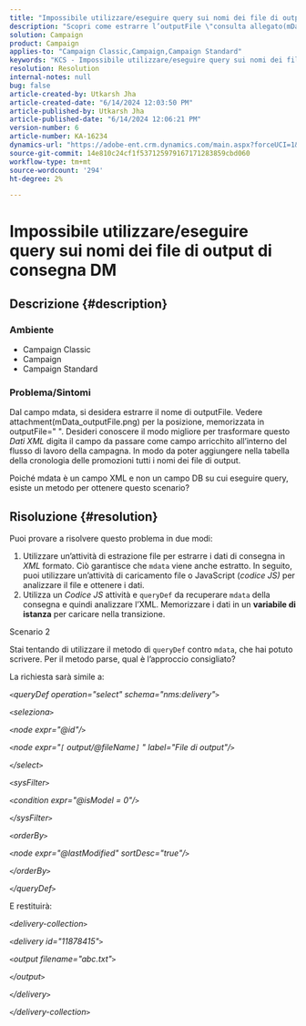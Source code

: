 ```yaml
---
title: "Impossibile utilizzare/eseguire query sui nomi dei file di output di consegna DM"
description: "Scopri come estrarre l’outputFile \"consulta allegato(mData_outputFile.png) per posizione\" dal campo mdata."
solution: Campaign
product: Campaign
applies-to: "Campaign Classic,Campaign,Campaign Standard"
keywords: "KCS - Impossibile utilizzare/eseguire query sui nomi dei file di output di consegna DM"
resolution: Resolution
internal-notes: null
bug: false
article-created-by: Utkarsh Jha
article-created-date: "6/14/2024 12:03:50 PM"
article-published-by: Utkarsh Jha
article-published-date: "6/14/2024 12:06:21 PM"
version-number: 6
article-number: KA-16234
dynamics-url: "https://adobe-ent.crm.dynamics.com/main.aspx?forceUCI=1&pagetype=entityrecord&etn=knowledgearticle&id=a5de6f24-462a-ef11-840a-000d3a5a67ba"
source-git-commit: 14e810c24cf1f537125979167171283859cbd060
workflow-type: tm+mt
source-wordcount: '294'
ht-degree: 2%

---
```


# Impossibile utilizzare/eseguire query sui nomi dei file di output di consegna DM

## Descrizione {#description}


### Ambiente

- Campaign Classic
- Campaign
- Campaign Standard


### Problema/Sintomi

Dal campo mdata, si desidera estrarre il nome di outputFile. Vedere attachment(mData_outputFile.png) per la posizione, memorizzata in outputFile=&quot; &quot;. Desideri conoscere il modo migliore per trasformare questo *Dati XML* digita il campo da passare come campo arricchito all’interno del flusso di lavoro della campagna. In modo da poter aggiungere nella tabella della cronologia delle promozioni tutti i nomi dei file di output.

Poiché mdata è un campo XML e non un campo DB su cui eseguire query, esiste un metodo per ottenere questo scenario?




## Risoluzione {#resolution}


Puoi provare a risolvere questo problema in due modi:

1. Utilizzare un’attività di estrazione file per estrarre i dati di consegna in *XML* formato. Ciò garantisce che `mdata` viene anche estratto. In seguito, puoi utilizzare un’attività di caricamento file o JavaScript (*codice JS)* per analizzare il file e ottenere i dati.
2. Utilizza un *Codice JS* attività e `queryDef` da recuperare `mdata` della consegna e quindi analizzare l’XML. Memorizzare i dati in un <b>variabile di istanza</b> per caricare nella transizione.


Scenario 2

Stai tentando di utilizzare il metodo di `queryDef` contro `mdata`, che hai potuto scrivere. Per il metodo parse, qual è l’approccio consigliato?

La richiesta sarà simile a:

*`<`queryDef operation=&quot;select&quot; schema=&quot;nms:delivery&quot;`>`*

*`<`seleziona`>`*

*`<`node expr=&quot;@id&quot;/`>`*

*`<`node expr=&quot;`[` output/@fileName`]` &quot; label=&quot;File di output&quot;/`>`*

*`<`/select`>`*

*`<`sysFilter`>`*

*`<`condition expr=&quot;@isModel = 0&quot;/`>`*

*`<`/sysFilter`>`*

*`<`orderBy`>`*

*`<`node expr=&quot;@lastModified&quot; sortDesc=&quot;true&quot;/`>`*

*`<`/orderBy`>`*

*`<`/queryDef`>`*



E restituirà:

*`<`delivery-collection`>`*

*`<`delivery id=&quot;11878415&quot;`>`*

*`<`output filename=&quot;abc.txt&quot;`>`*

*`<`/output`>`*

*`<`/delivery`>`*

*`<`/delivery-collection`>`*
